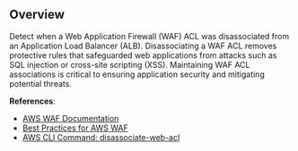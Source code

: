 ## Overview

Detect when a Web Application Firewall (WAF) ACL was disassociated from an Application Load Balancer (ALB). Disassociating a WAF ACL removes protective rules that safeguarded web applications from attacks such as SQL injection or cross-site scripting (XSS). Maintaining WAF ACL associations is critical to ensuring application security and mitigating potential threats.

**References**:
- [AWS WAF Documentation](https://docs.aws.amazon.com/waf/latest/developerguide/what-is-aws-waf.html)
- [Best Practices for AWS WAF](https://docs.aws.amazon.com/waf/latest/developerguide/best-practices.html)
- [AWS CLI Command: disassociate-web-acl](https://awscli.amazonaws.com/v2/documentation/api/latest/reference/wafv2/disassociate-web-acl.html)
